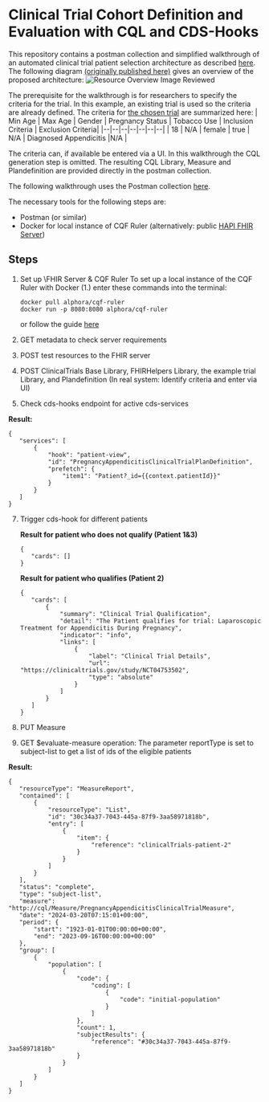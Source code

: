 # Clinical Trial Cohort Definition and Evaluation with CQL and CDS-Hooks

This repository contains a postman collection and simplified walkthrough of an automated clinical trial patient selection architecture as described [here](https://pubmed.ncbi.nlm.nih.gov/38682521/). The following diagram [(originally published here)](https://pubmed.ncbi.nlm.nih.gov/38682521/) gives an overview of the proposed architecture:
![Resource Overview Image Reviewed](https://github.com/1anja1/ClinicalTrialCQL/assets/109726549/baddf899-0a7c-48aa-b040-383ad52819ad)




The prerequisite for the walkthrough is for researchers to specify the criteria for the trial. In this example, an existing trial is used so the criteria are already defined. The criteria for [the chosen trial](https://www.clinicaltrials.gov/study/NCT04753502) are summarized here:
| Min Age | Max Age | Gender | Pregnancy Status | Tobacco Use | Inclusion Criteria | Exclusion Criteria|
|--|--|--|--|--|--|--|
| 18 | N/A  | female | true  | N/A | Diagnosed Appendicitis  |N/A  |


The criteria can, if available be entered via a UI. In this walkthrough the CQL generation step is omitted. The resulting CQL Library, Measure and Plandefinition are provided directly in the postman collection.


The following walkthrough uses the Postman collection [here](https://github.com/1anja1/ClinicalTrialCQL/blob/main/ClinicalTrialsCQL.postman_collection.json).

The necessary tools for the following steps are:
 - Postman (or similar)
 - Docker for local instance of CQF Ruler (alternatively: public [HAPI FHIR Server](http://hapi.fhir.org/baseR4))


## Steps
 1. Set up \FHIR Server \& CQF Ruler
 To set up a local instance of the CQF Ruler with Docker (1.) enter these commands into the terminal:

    ``` 
    docker pull alphora/cqf-ruler
    docker run -p 8080:8080 alphora/cqf-ruler
    ```
	or follow the guide [here](https://github.com/cqframework/cqf-ruler/wiki/Deployment)
 3. GET metadata to check server requirements
 4. POST test resources to the FHIR server
 5. POST ClinicalTrials Base Library, FHIRHelpers Library, the example trial Library, and Plandefinition  (In real system: Identify criteria and enter via UI)
 6. Check cds-hooks endpoint for active cds-services

 **Result:**
 ```
 {
    "services": [
        {
            "hook": "patient-view",
            "id": "PregnancyAppendicitisClinicalTrialPlanDefinition",
            "prefetch": {
                "item1": "Patient?_id={{context.patientId}}"
            }
        }
    ]
}
 ```
 7. Trigger cds-hook for different patients
    
	 **Result for patient who does not qualify (Patient 1&3)**
	 ```
	 {
	    "cards": []
    }
	 ```
	 **Result for patient who qualifies (Patient 2)**
	 ```
	 {
	    "cards": [
	        {
	            "summary": "Clinical Trial Qualification",
	            "detail": "The Patient qualifies for trial: Laparoscopic Treatment for Appendicitis During Pregnancy",
	            "indicator": "info",
	            "links": [
	                {
	                    "label": "Clinical Trial Details",
	                    "url": "https://clinicaltrials.gov/study/NCT04753502",
	                    "type": "absolute"
	                }
	            ]
	        }
	    ]
    } 

 9. PUT Measure
 10. GET \$evaluate-measure operation: The parameter reportType is set to subject-list to get a list of ids of the eligible patients
     
 **Result:**
 ```
 {
    "resourceType": "MeasureReport",
    "contained": [
        {
            "resourceType": "List",
            "id": "30c34a37-7043-445a-87f9-3aa58971818b",
            "entry": [
                {
                    "item": {
                        "reference": "clinicalTrials-patient-2"
                    }
                }
            ]
        }
    ],
    "status": "complete",
    "type": "subject-list",
    "measure": "http://cql/Measure/PregnancyAppendicitisClinicalTrialMeasure",
    "date": "2024-03-20T07:15:01+00:00",
    "period": {
        "start": "1923-01-01T00:00:00+00:00",
        "end": "2023-09-16T00:00:00+00:00"
    },
    "group": [
        {
            "population": [
                {
                    "code": {
                        "coding": [
                            {
                                "code": "initial-population"
                            }
                        ]
                    },
                    "count": 1,
                    "subjectResults": {
                        "reference": "#30c34a37-7043-445a-87f9-3aa58971818b"
                    }
                }
            ]
        }
    ]
}
```






